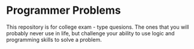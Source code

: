 # Programmer Problems

This repository is for college exam - type quesions. The ones that you will probably never use in life, but challenge your ability to use logic and programming skills to solve a problem.




